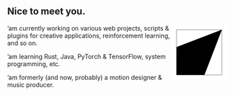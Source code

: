 ## Nice to meet you.

<a href="https://megakite.icu"><img align="right" width="128" type="image/svg+xml" src="favicon.svg" alt="Logo -> Blog" /></a>

’am currently working on various web projects, scripts & plugins for creative applications, reinforcement learning, and so on. 

’am learning Rust, Java, PyTorch & TensorFlow, system programming, etc.

’am formerly (and now, probably) a motion designer & music producer.
